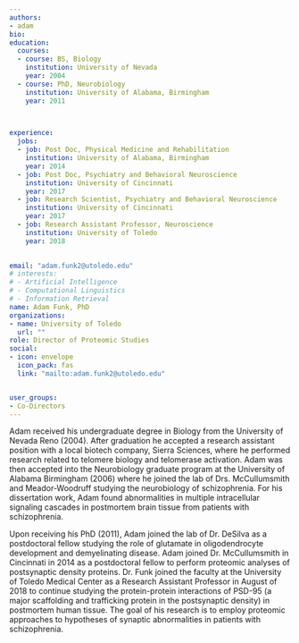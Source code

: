 ```yaml
---
authors:
- adam
bio: 
education:
  courses:
  - course: BS, Biology
    institution: University of Nevada
    year: 2004
  - course: PhD, Neurobiology
    institution: University of Alabama, Birmingham
    year: 2011

    

experience:
  jobs:
  - job: Post Doc, Physical Medicine and Rehabilitation
    institution: University of Alabama, Birmingham
    year: 2014
  - job: Post Doc, Psychiatry and Behavioral Neuroscience
    institution: University of Cincinnati
    year: 2017
  - job: Research Scientist, Psychiatry and Behavioral Neuroscience
    institution: University of Cincinnati
    year: 2017
  - job: Research Assistant Professor, Neuroscience
    institution: University of Toledo
    year: 2018

    
email: "adam.funk2@utoledo.edu"
# interests:
# - Artificial Intelligence
# - Computational Linguistics
# - Information Retrieval
name: Adam Funk, PhD
organizations:
- name: University of Toledo
  url: ""
role: Director of Proteomic Studies
social:
- icon: envelope
  icon_pack: fas
  link: "mailto:adam.funk2@utoledo.edu"


user_groups:
- Co-Directors
---
```


Adam received his undergraduate degree in Biology from the University of Nevada Reno (2004). After graduation he accepted a research assistant position with a local biotech company, Sierra Sciences, where he performed research related to telomere biology and telomerase activation. Adam was then accepted into the Neurobiology graduate program at the University of Alabama Birmingham (2006) where he joined the lab of Drs. McCullumsmith and Meador-Woodruff studying the neurobiology of schizophrenia. For his dissertation work, Adam found abnormalities in multiple intracellular signaling cascades in postmortem brain tissue from patients with schizophrenia. 

Upon receiving his PhD (2011), Adam joined the lab of Dr. DeSilva as a postdoctoral fellow studying the role of glutamate in oligodendrocyte development and demyelinating disease. Adam joined Dr. McCullumsmith in Cincinnati in 2014 as a postdoctoral fellow to perform proteomic analyses of postsynaptic density proteins. Dr. Funk joined the faculty at the University of Toledo Medical Center as a Research Assistant Professor in August of 2018 to continue studying the protein-protein interactions of PSD-95 (a major scaffolding and trafficking protein in the postsynaptic density) in postmortem human tissue. The goal of his research is to employ proteomic approaches to hypotheses of synaptic abnormalities in patients with schizophrenia. 
